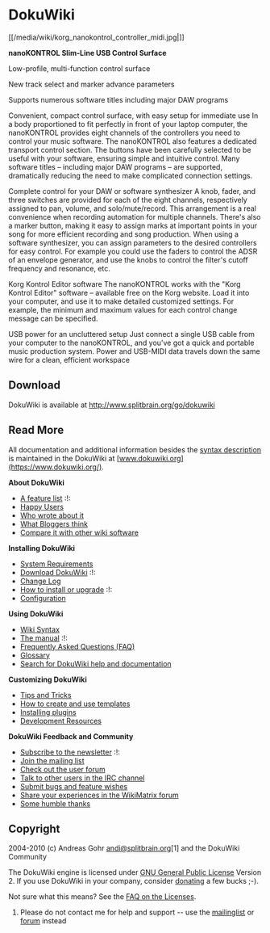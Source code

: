 # DokuWiki

[[/media/wiki/korg_nanokontrol_controller_midi.jpg|]]

**nanoKONTROL Slim-Line USB Control Surface**

Low-profile, multi-function control surface

New track select and marker advance parameters

Supports numerous software titles including major DAW programs

Convenient, compact control surface, with easy setup for immediate use
In a body proportioned to fit perfectly in front of your laptop
computer, the nanoKONTROL provides eight channels of the controllers you
need to control your music software. The nanoKONTROL also features a
dedicated transport control section. The buttons have been carefully
selected to be useful with your software, ensuring simple and intuitive
control. Many software titles – including major DAW programs – are
supported, dramatically reducing the need to make complicated connection
settings.

Complete control for your DAW or software synthesizer A knob, fader, and
three switches are provided for each of the eight channels, respectively
assigned to pan, volume, and solo/mute/record. This arrangement is a
real convenience when recording automation for multiple channels.
There's also a marker button, making it easy to assign marks at
important points in your song for more efficient recording and song
production. When using a software synthesizer, you can assign parameters
to the desired controllers for easy control. For example you could use
the faders to control the ADSR of an envelope generator, and use the
knobs to control the filter's cutoff frequency and resonance, etc.

Korg Kontrol Editor software The nanoKONTROL works with the "Korg
Kontrol Editor" software – available free on the Korg website. Load it
into your computer, and use it to make detailed customized settings. For
example, the minimum and maximum values for each control change message
can be specified.

USB power for an uncluttered setup Just connect a single USB cable from
your computer to the nanoKONTROL, and you've got a quick and portable
music production system. Power and USB-MIDI data travels down the same
wire for a clean, efficient workspace

## Download

DokuWiki is available at <http://www.splitbrain.org/go/dokuwiki>

## Read More

All documentation and additional information besides the [syntax
description](syntax) is maintained in the DokuWiki at
[www.dokuwiki.org](https://www.dokuwiki.org/).

**About DokuWiki**

  - [A feature list](https://www.dokuwiki.org/features) :\!:
  - [Happy Users](https://www.dokuwiki.org/users)
  - [Who wrote about it](https://www.dokuwiki.org/press)
  - [What Bloggers think](https://www.dokuwiki.org/blogroll)
  - [Compare it with other wiki
    software](http://www.wikimatrix.org/show/DokuWiki)

**Installing DokuWiki**

  - [System Requirements](https://www.dokuwiki.org/requirements)
  - [Download DokuWiki](http://www.splitbrain.org/go/dokuwiki) :\!:
  - [Change Log](https://www.dokuwiki.org/changes)
  - [How to install or upgrade](https://www.dokuwiki.org/Install) :\!:
  - [Configuration](https://www.dokuwiki.org/config)

**Using DokuWiki**

  - [Wiki Syntax](https://www.dokuwiki.org/syntax)
  - [The manual](https://www.dokuwiki.org/manual) :\!:
  - [Frequently Asked Questions (FAQ)](https://www.dokuwiki.org/FAQ)
  - [Glossary](https://www.dokuwiki.org/glossary)
  - [Search for DokuWiki help and
    documentation](http://search.dokuwiki.org)

**Customizing DokuWiki**

  - [Tips and Tricks](https://www.dokuwiki.org/tips)
  - [How to create and use templates](https://www.dokuwiki.org/Template)
  - [Installing plugins](https://www.dokuwiki.org/plugins)
  - [Development Resources](https://www.dokuwiki.org/development)

**DokuWiki Feedback and Community**

  - [Subscribe to the newsletter](https://www.dokuwiki.org/newsletter)
    :\!:
  - [Join the mailing list](https://www.dokuwiki.org/mailinglist)
  - [Check out the user forum](http://forum.dokuwiki.org)
  - [Talk to other users in the IRC
    channel](https://www.dokuwiki.org/irc)
  - [Submit bugs and feature
    wishes](http://bugs.splitbrain.org/index.php?project=1)
  - [Share your experiences in the WikiMatrix
    forum](http://www.wikimatrix.org/forum/viewforum.php?id=10)
  - [Some humble thanks](https://www.dokuwiki.org/thanks)

## Copyright

2004-2010 (c) Andreas Gohr <andi@splitbrain.org>\[1\] and the DokuWiki
Community

The DokuWiki engine is licensed under [GNU General Public
License](http://www.gnu.org/licenses/gpl.html) Version 2. If you use
DokuWiki in your company, consider
[donating](https://www.dokuwiki.org/donate) a few bucks ;-).

Not sure what this means? See the [FAQ on the
Licenses](https://www.dokuwiki.org/faq:license).

1.  Please do not contact me for help and support -- use the
    [mailinglist](https://www.dokuwiki.org/mailinglist) or
    [forum](http://forum.dokuwiki.org) instead
